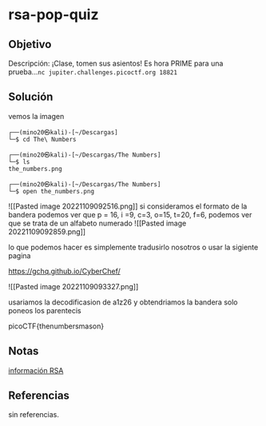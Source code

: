 # rsa-pop-quiz

## Objetivo 
Descripción:
¡Clase, tomen sus asientos! Es hora PRIME para una prueba...`nc jupiter.challenges.picoctf.org 18821`

## Solución
vemos la imagen
``` shell
┌──(mino20㉿kali)-[~/Descargas]
└─$ cd The\ Numbers 
                                                                                               
┌──(mino20㉿kali)-[~/Descargas/The Numbers]
└─$ ls
the_numbers.png
                                                                                               
┌──(mino20㉿kali)-[~/Descargas/The Numbers]
└─$ open the_numbers.png
```
![[Pasted image 20221109092516.png]]
si consideramos el formato de la bandera podemos ver que p = 16, i =9, c=3, o=15, t=20, f=6, podemos ver que se trata de un alfabeto numerado
![[Pasted image 20221109092859.png]]

lo que podemos hacer es simplemente tradusirlo nosotros o usar la sigiente pagina

https://gchq.github.io/CyberChef/

![[Pasted image 20221109093327.png]]

usariamos la decodificasion de a1z26 y obtendriamos la bandera
solo poneos los parentecis

picoCTF{thenumbersmason}

## Notas
[información RSA](https://simple.wikipedia.org/wiki/RSA_algorithm)

## Referencias
sin referencias.